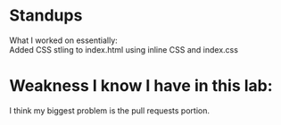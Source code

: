 <h1> Standups</h1>
What I worked on essentially:<br>
Added CSS stling to index.html using inline CSS and index.css<br>

<h1> Weakness I know I have in this lab:</h1>
I think my biggest problem is the pull requests portion.

